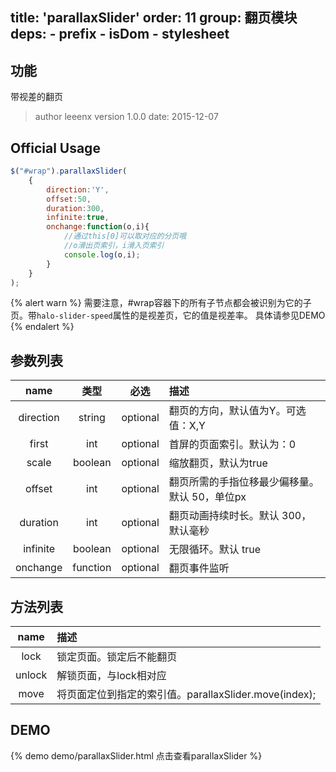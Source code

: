 title: 'parallaxSlider'
order: 11
group: 翻页模块
deps:
    - prefix
    - isDom
    - stylesheet
---

## 功能

带视差的翻页

> author leeenx
> version 1.0.0
> date: 2015-12-07

## Official Usage

```javascript
$("#wrap").parallaxSlider(
	{
        direction:'Y',
        offset:50,
        duration:300,
        infinite:true,
        onchange:function(o,i){
            //通过this[0]可以取对应的分页哦
            //o滑出页索引，i滑入页索引
            console.log(o,i);
        }
    }
);
```

{% alert warn %}
需要注意，#wrap容器下的所有子节点都会被识别为它的子页。带`halo-slider-speed`属性的是视差页，它的值是视差率。
具体请参见DEMO
{% endalert %}



## 参数列表

| name | 类型 | 必选 | 描述 |
| :----: | :----: | :----: | :---- |
| direction | string | optional | 翻页的方向，默认值为Y。可选值：X,Y|
| first | int | optional | 首屏的页面索引。默认为：0 |
| scale | boolean | optional | 缩放翻页，默认为true |
| offset | int | optional | 翻页所需的手指位移最少偏移量。默认 50，单位px |
| duration | int | optional | 翻页动画持续时长。默认 300，默认毫秒 |
| infinite | boolean | optional | 无限循环。默认 true |
| onchange | function | optional | 翻页事件监听 |



## 方法列表

| name | 描述 |
| :----: | :---- |
| lock | 锁定页面。锁定后不能翻页 |
| unlock | 解锁页面，与lock相对应 |
| move | 将页面定位到指定的索引值。parallaxSlider.move(index); |



## DEMO

{% demo demo/parallaxSlider.html 点击查看parallaxSlider %}
